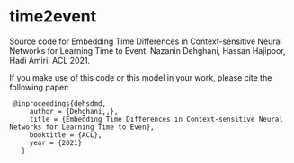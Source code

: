 # time2event
Source code for Embedding Time Differences in Context-sensitive Neural Networks for Learning Time to Event. Nazanin Dehghani, Hassan Hajipoor, Hadi Amiri. ACL 2021.


If you make use of this code or this model in your work, please cite the following paper:

```
 @inproceedings{dehsdmd,
     author = {Dehghani,,},
     title = {Embedding Time Differences in Context-sensitive Neural Networks for Learning Time to Even},
     booktitle = {ACL},
     year = {2021}
   }
```
